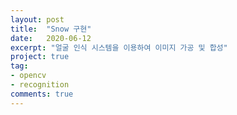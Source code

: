 ```yaml
---
layout: post
title:  "Snow 구현"
date:   2020-06-12
excerpt: "얼굴 인식 시스템을 이용하여 이미지 가공 및 합성"
project: true
tag:
- opencv
- recognition
comments: true
---
```



